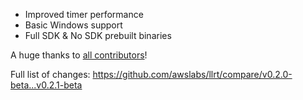 - Improved timer performance
- Basic Windows support
- Full SDK & No SDK prebuilt binaries

A huge thanks to [all contributors](https://github.com/awslabs/llrt/graphs/contributors)!

Full list of changes:
https://github.com/awslabs/llrt/compare/v0.2.0-beta...v0.2.1-beta
